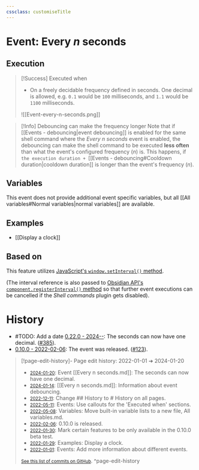 ```yaml
---
cssclass: customiseTitle
---
```

# Event: Every $n$ seconds

## Execution
> [!Success] Executed when
> - On a freely decidable frequency defined in seconds. One decimal is allowed, e.g. `0.1` would be `100` milliseconds, and `1.1` would be `1100` milliseconds. 
> 
> ![[Event-every-n-seconds.png]]

> [!Info] Debouncing can make the frequency longer
> Note that if [[Events - debouncing|event debouncing]] is enabled for the same shell command where the _Every $n$ seconds_ event is enabled, the debouncing can make the shell command to be executed **less often** than what the event's configured frequency ($n$) is. This happens, if `the execution duration + `[[Events - debouncing#Cooldown duration|cooldown duration]] is longer than the event's frequency ($n$).

## Variables
This event does not provide additional event specific variables, but all [[All variables#Normal variables|normal variables]] are available.

## Examples
- [[Display a clock]]

## Based on
This feature utilizes [JavaScript's `window.setInterval()` method](https://developer.mozilla.org/en-US/docs/Web/API/setInterval).

(The interval reference is also passed to [Obsidian API's `component.registerInterval()` method](https://github.com/obsidianmd/obsidian-api/blob/763a243b4ec295c9c460560e9b227c8f18d8199b/obsidian.d.ts#L545) so that further event executions can be cancelled if the *Shell commands* plugin gets disabled).

# History
- #TODO: Add a date [0.22.0 - 2024--](https://github.com/Taitava/obsidian-shellcommands/blob/main/CHANGELOG.md#00---2024--): The seconds can now have one decimal. ([#385](https://github.com/Taitava/obsidian-shellcommands/issues/385)).
- [0.10.0 - 2022-02-06](https://github.com/Taitava/obsidian-shellcommands/blob/main/CHANGELOG.md#0100---2022-02-06): The event was released. ([#123](https://github.com/Taitava/obsidian-shellcommands/issues/123)).

> [!page-edit-history]- Page edit history: 2022-01-01 &#10132; 2024-01-20
> - [<small>2024-01-20</small>](https://github.com/Taitava/obsidian-shellcommands-documentation/commit/b242343b52174ecb98bd874d3655876980694aca): Event [[Every n seconds.md]]: The seconds can now have one decimal.
> - [<small>2024-01-14</small>](https://github.com/Taitava/obsidian-shellcommands-documentation/commit/4cbddbedbc92fce6430240b1567b1f94e48e1d46): [[Every n seconds.md]]: Information about event debouncing.
> - [<small>2022-12-11</small>](https://github.com/Taitava/obsidian-shellcommands-documentation/commit/10ffc392aaf12df9cc211fb05030d43bcb772aad): Change ## History to # History on all pages.
> - [<small>2022-05-11</small>](https://github.com/Taitava/obsidian-shellcommands-documentation/commit/3b3db94cf15a6c0b1af609ff00e6289e565393e7): Events: Use callouts for the 'Executed when' sections.
> - [<small>2022-05-08</small>](https://github.com/Taitava/obsidian-shellcommands-documentation/commit/f47632e512e5549216f844d42703410de2dde0fc): Variables: Move built-in variable lists to a new file, All variables.md.
> - [<small>2022-02-06</small>](https://github.com/Taitava/obsidian-shellcommands-documentation/commit/3cc94c373e6fdff6712511de5cb0482c2c7ba5e9): 0.10.0 is released.
> - [<small>2022-01-30</small>](https://github.com/Taitava/obsidian-shellcommands-documentation/commit/db74fd2ed107c70fc30a73fa4f23fea2e5957eae): Mark certain features to be only available in the 0.10.0 beta test.
> - [<small>2022-01-29</small>](https://github.com/Taitava/obsidian-shellcommands-documentation/commit/e5b806c587863e196b130ee859c05d9ac9ff0fae): Examples: Display a clock.
> - [<small>2022-01-01</small>](https://github.com/Taitava/obsidian-shellcommands-documentation/commit/99dc8c4717fc8b85fd34ab2c632e61d1d08f28af): Events: Add more information about different events.
> 
> [<small>See this list of commits on GitHub</small>](https://github.com/Taitava/obsidian-shellcommands-documentation/commits/main/Events/Every%20n%20seconds.md).
> ^page-edit-history